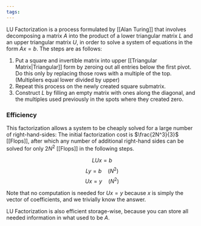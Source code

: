 ```yaml
---
tags:
---
```

LU Factorization is a process formulated by [[Alan Turing]] that involves decomposing a matrix $A$ into the product of a lower triangular matrix $L$ and an upper triangular matrix $U$, in order to solve a system of equations in the form $Ax=b$. The steps are as follows:

1. Put a square and invertible matrix into upper [[Triangular Matrix|Triangular]] form by zeroing out all entries below the first pivot. Do this only by replacing those rows with a multiple of the top. (Multipliers equal lower divided by upper)
2. Repeat this process on the newly created square submatrix. 
3. Construct $L$ by filling an empty matrix with ones along the diagonal, and the multiples used previously in the spots where they created zero. 

### Efficiency

This factorization allows a system to be cheaply solved for a large number of right-hand-sides: The initial factorization cost is $\frac{2N^3}{3}$ [[Flops]], after which any number of additional right-hand sides can be solved  for only $2N^2$ [[Flops]] in the following steps. 

$$LUx=b$$
$$Ly=b \quad(N^2)$$
$$Ux=y \quad(N^2)$$

Note that no computation is needed for $Ux=y$ because $x$ is simply the vector of coefficients, and we trivially know the answer.

LU Factorization is also efficient storage-wise, because you can store all needed information in what used to be $A$. 


